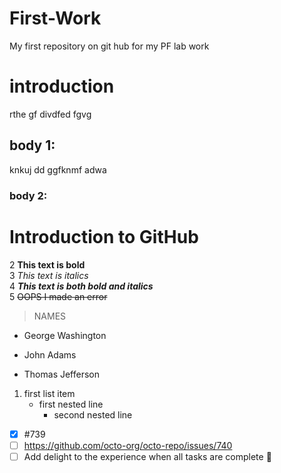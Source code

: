 # First-Work
My first repository on git hub for my PF lab work
# introduction
rthe gf divdfed fgvg
## body 1:
knkuj dd ggfknmf adwa
### body 2:
# Introduction to GitHub
2 **This text is bold**\
3 *This text is italics*\
4 ***This text is both bold and italics***\
5 ~~OOPS I made an error~~
>NAMES
- George Washington
* John Adams
+ Thomas Jefferson
1. first list item
   - first nested line
     - second nested line
    
  
- [x] #739
- [ ] https://github.com/octo-org/octo-repo/issues/740
- [ ] Add delight to the experience when all tasks are
complete :tada:
